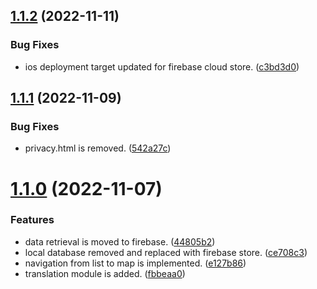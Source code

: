 ## [1.1.2](https://github.com/ycagri/histaurant/compare/v1.1.1...v1.1.2) (2022-11-11)


### Bug Fixes

* ios deployment target updated for firebase cloud store. ([c3bd3d0](https://github.com/ycagri/histaurant/commit/c3bd3d05874f3b28b06efd6e5ab7080f91137061))

## [1.1.1](https://github.com/ycagri/histaurant/compare/v1.1.0...v1.1.1) (2022-11-09)


### Bug Fixes

* privacy.html is removed. ([542a27c](https://github.com/ycagri/histaurant/commit/542a27c9b17a391e47977b79ffb9277a0f3a9faf))

# [1.1.0](https://github.com/ycagri/histaurant/compare/v1.0.1...v1.1.0) (2022-11-07)


### Features

* data retrieval is moved to firebase. ([44805b2](https://github.com/ycagri/histaurant/commit/44805b2b03cc51e2747f5a384b39978d6f6a0d9e))
* local database removed and replaced with firebase store. ([ce708c3](https://github.com/ycagri/histaurant/commit/ce708c3d3927444196773e30fd09fb0bdeadcb6e))
* navigation from list to map is implemented. ([e127b86](https://github.com/ycagri/histaurant/commit/e127b86fd9fd0f6ee97f3a234f6ebb33ade710e6))
* translation module is added. ([fbbeaa0](https://github.com/ycagri/histaurant/commit/fbbeaa048460a5c4897aee53710c7a1b57789457))
